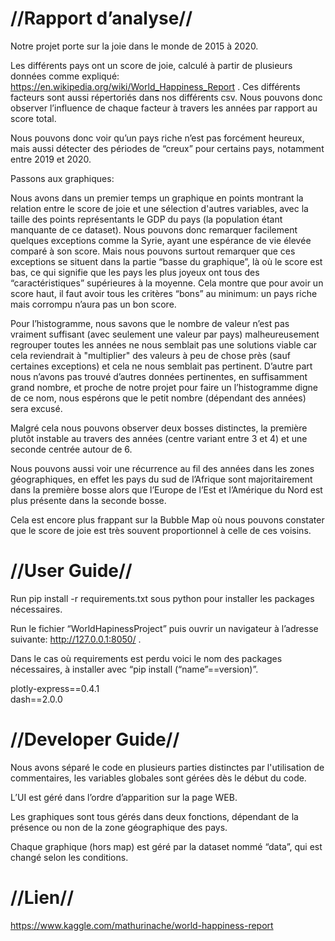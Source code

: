 # //Rapport d’analyse//


Notre projet porte sur la joie dans le monde de 2015 à 2020.  

Les différents pays ont un score de joie, calculé à partir de plusieurs données comme expliqué: https://en.wikipedia.org/wiki/World_Happiness_Report . Ces différents facteurs sont aussi répertoriés dans nos différents csv. Nous pouvons donc observer l’influence de chaque facteur à travers les années par rapport au score total.  

Nous pouvons donc voir qu’un pays riche n’est pas forcément heureux, mais aussi détecter des périodes de “creux” pour certains pays, notamment entre 2019 et 2020.  

Passons aux graphiques:  

Nous avons dans un premier temps un graphique en points montrant la relation entre le score de joie et une sélection d'autres variables, avec la taille des points représentants le GDP du pays (la population étant manquante de ce dataset). Nous pouvons donc remarquer facilement quelques exceptions comme la Syrie, ayant une espérance de vie élevée comparé à son score. Mais nous pouvons surtout remarquer que ces exceptions se situent dans la partie “basse du graphique”, là où le score est bas, ce qui signifie que les pays les plus joyeux ont tous des “caractéristiques” supérieures à la moyenne. Cela montre que pour avoir un score haut, il faut avoir tous les critères “bons” au minimum: un pays riche mais corrompu n’aura pas un bon score.  

Pour l’histogramme, nous savons que le nombre de valeur n’est pas vraiment suffisant (avec seulement une valeur par pays) malheureusement regrouper toutes les années ne nous semblait pas une solutions viable car cela reviendrait à "multiplier" des valeurs à peu de chose près (sauf certaines exceptions) et cela ne nous semblait pas pertinent. D’autre part nous n’avons pas trouvé d’autres données pertinentes, en suffisamment grand nombre, et proche de notre projet pour faire un l’histogramme digne de ce nom, nous espérons que le petit nombre (dépendant des années) sera excusé.   

Malgré cela nous pouvons observer deux bosses distinctes, la première plutôt instable au travers des années (centre variant entre 3 et 4) et une seconde centrée autour de 6.  

Nous pouvons aussi voir une récurrence au fil des années dans les zones géographiques, en effet les pays du sud de l’Afrique sont majoritairement dans la première bosse alors que l’Europe de l’Est et l’Amérique du Nord est plus présente dans la seconde bosse.  

Cela est encore plus frappant sur la Bubble Map où nous pouvons constater que le score de joie est très souvent proportionnel à celle de ces voisins.  


# //User Guide//

Run pip install -r requirements.txt sous python pour installer les packages nécessaires.  

Run le fichier “WorldHapinessProject” puis ouvrir un navigateur à l’adresse suivante: http://127.0.0.1:8050/ .  


Dans le cas où requirements est perdu voici le nom des packages nécessaires, à installer avec  “pip install (“name”==version)”.  

plotly-express==0.4.1  
dash==2.0.0  




# //Developer Guide//

Nous avons séparé le code en plusieurs parties distinctes par l'utilisation de commentaires,  les variables globales sont gérées dès le début du code.  

L’UI est géré dans l’ordre d’apparition sur la page WEB.  


Les graphiques sont tous gérés dans deux fonctions, dépendant de la présence ou non de la zone géographique des pays.  

Chaque graphique (hors map) est géré par la dataset nommé “data”, qui est changé selon les conditions.  

# //Lien//

https://www.kaggle.com/mathurinache/world-happiness-report  
